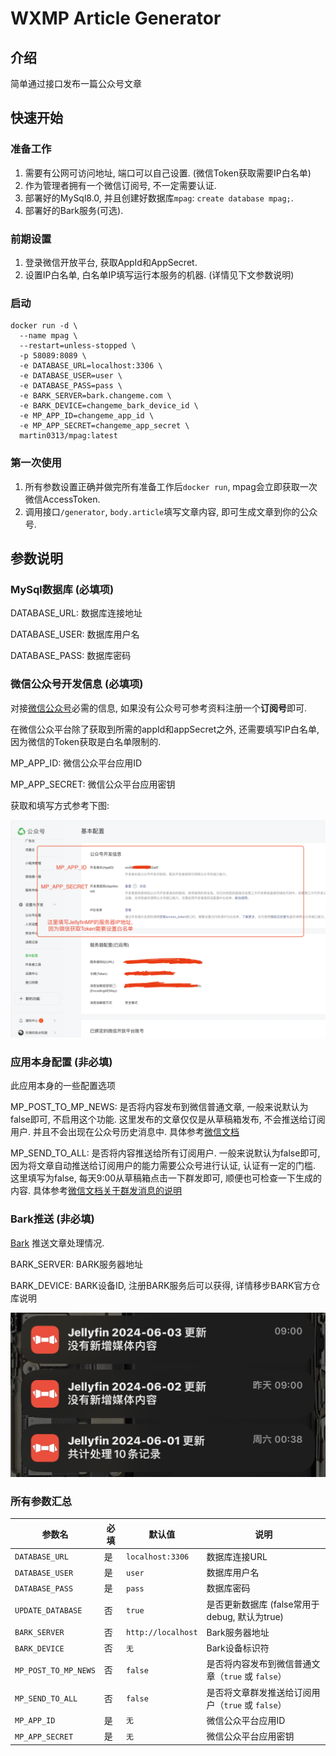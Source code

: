 # WXMP Article Generator

## 介绍

简单通过接口发布一篇公众号文章

## 快速开始

### 准备工作

1. 需要有公网可访问地址, 端口可以自己设置. (微信Token获取需要IP白名单)
2. 作为管理者拥有一个微信订阅号, 不一定需要认证.
3. 部署好的MySql8.0, 并且创建好数据库`mpag`: `create database mpag;`.
4. 部署好的Bark服务(可选).

### 前期设置

1. 登录微信开放平台, 获取AppId和AppSecret. 
2. 设置IP白名单, 白名单IP填写运行本服务的机器. (详情见下文参数说明)

### 启动

```shell
docker run -d \
  --name mpag \
  --restart=unless-stopped \
  -p 58089:8089 \
  -e DATABASE_URL=localhost:3306 \
  -e DATABASE_USER=user \
  -e DATABASE_PASS=pass \
  -e BARK_SERVER=bark.changeme.com \
  -e BARK_DEVICE=changeme_bark_device_id \
  -e MP_APP_ID=changeme_app_id \
  -e MP_APP_SECRET=changeme_app_secret \
  martin0313/mpag:latest
```

### 第一次使用

1. 所有参数设置正确并做完所有准备工作后`docker run`, mpag会立即获取一次微信AccessToken.
2. 调用接口`/generator`, `body.article`填写文章内容, 即可生成文章到你的公众号.

## 参数说明

### MySql数据库 (必填项)

DATABASE_URL: 数据库连接地址

DATABASE_USER: 数据库用户名

DATABASE_PASS: 数据库密码

### 微信公众号开发信息 (必填项)

对接[微信公众号](https://mp.weixin.qq.com/)必需的信息, 如果没有公众号可参考资料注册一个**订阅号**即可. 

在微信公众平台除了获取到所需的appId和appSecret之外, 还需要填写IP白名单, 因为微信的Token获取是白名单限制的. 

MP_APP_ID: 微信公众平台应用ID

MP_APP_SECRET: 微信公众平台应用密钥

获取和填写方式参考下图:

![MP_APP](./img/mp_app.png)

### 应用本身配置 (非必填)

此应用本身的一些配置选项

MP_POST_TO_MP_NEWS: 是否将内容发布到微信普通文章, 一般来说默认为false即可, 不启用这个功能. 这里发布的文章仅仅是从草稿箱发布, 不会推送给订阅用户. 
并且不会出现在公众号历史消息中. 具体参考[微信文档](https://developers.weixin.qq.com/doc/offiaccount/Publish/Publish.html)

MP_SEND_TO_ALL: 是否将内容推送给所有订阅用户. 一般来说默认为false即可, 因为将文章自动推送给订阅用户的能力需要公众号进行认证, 认证有一定的门槛. 
这里填写为false, 每天9:00从草稿箱点击一下群发即可, 顺便也可检查一下生成的内容. 
具体参考[微信文档关于群发消息的说明](https://developers.weixin.qq.com/doc/offiaccount/Getting_Started/Explanation_of_interface_privileges.html)

### Bark推送 (非必填)

[Bark](https://github.com/Finb/Bark) 推送文章处理情况.

BARK_SERVER: BARK服务器地址

BARK_DEVICE: BARK设备ID, 注册BARK服务后可以获得, 详情移步BARK官方仓库说明

![Bark](./img/bark.jpg)

### 所有参数汇总

| 参数名               | 必填 | 默认值                | 说明                               |
|----------------------|----|--------------------|----------------------------------|
| `DATABASE_URL`       | 是  | `localhost:3306`   | 数据库连接URL                         |
| `DATABASE_USER`      | 是  | `user`             | 数据库用户名                           |
| `DATABASE_PASS`      | 是  | `pass`             | 数据库密码                            |
| `UPDATE_DATABASE`    | 否  | `true`             | 是否更新数据库 (false常用于debug, 默认为true) |
| `BARK_SERVER`        | 否  | `http://localhost` | Bark服务器地址                        |
| `BARK_DEVICE`        | 否  | `无`                | Bark设备标识符                        |
| `MP_POST_TO_MP_NEWS` | 否  | `false`            | 是否将内容发布到微信普通文章（`true` 或 `false`） |
| `MP_SEND_TO_ALL`     | 否  | `false`            | 是否将文章群发推送给订阅用户（`true` 或 `false`） |
| `MP_APP_ID`          | 是  | `无`                | 微信公众平台应用ID                       |
| `MP_APP_SECRET`      | 是  | `无`                | 微信公众平台应用密钥                       |
